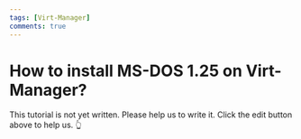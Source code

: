 ```yaml
---
tags: [Virt-Manager]
comments: true
---
```


# How to install MS-DOS 1.25 on Virt-Manager?

This tutorial is not yet written. Please help us to write it. Click the edit button above to help us. 👆